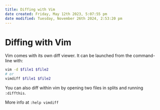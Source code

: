 ```yaml
---
title: Diffing with Vim
date created: Friday, May 12th 2023, 5:07:55 pm
date modified: Tuesday, November 26th 2024, 2:53:20 pm
---
```


# Diffing with Vim

Vim comes with its own diff viewer. It can be launched from the
command-line with:

```sh
vim -d $file1 $file2
# or
vimdiff $file1 $file2
```

You can also diff within vim by opening two files in splits and running
`:diffthis`.

More info at `:help vimdiff`
